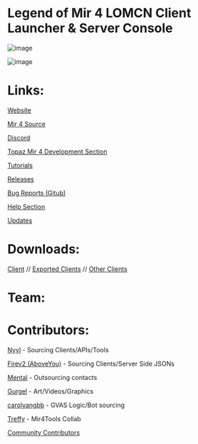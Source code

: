 # Legend of Mir 4 LOMCN Client Launcher & Server Console

![image](https://github.com/JevLOMCN/mir4-launcher/assets/68875342/42eb3453-f414-4b89-a62e-7ce1ea459796)

![image](https://github.com/JevLOMCN/mir4-launcher/assets/68875342/cdb640b2-f390-461a-9ba4-eca75baf9f30)

# Links:

[Website](https://thelegendofmir.uk)

[Mir 4 Source](https://github.com/JevLOMCN/mir4)

[Discord](https://discord.gg/rrrzFM3W)

[Topaz Mir 4 Development Section](https://www.lomcn.net/forum/forums/topaz-mir-4-files-open-source.846/)

[Tutorials](https://www.lomcn.net/forum/forums/topaz-mir-4-tutorials.847/)

[Releases](https://www.lomcn.net/forum/forums/topaz-mir-4-releases.848/)

[Bug Reports (Gitub)](https://github.com/JevLOMCN/mir4-launcher/issues)

[Help Section](https://www.lomcn.net/forum/forums/topaz-mir-4-help.850/)

[Updates](https://www.lomcn.net/forum/forums/topaz-mir-4-updates.851/)

# Downloads:
[Client](https://mirfiles.com/resources/mir2/users/Jev/Mir%204/Mir%204%20Client.rar) // [Exported Clients](https://mirfiles.com/resources/mir2/users/Jev/Mir%204/Exports/) // [Other Clients](https://mirfiles.com/resources/mir2/users/Jev/Mir%204/Other%20Clients/)

# Team:

# Contributors:
[Nyyl](https://www.lomcn.net/forum/members/nyylxd.42262/) - Sourcing Clients/APIs/Tools

[Firev2 (AboveYou)](https://www.lomcn.net/forum/members/aboveyou.45200/) - Sourcing Clients/Server Side JSONs

[Mental](https://www.lomcn.net/forum/members/mental.3870/) - Outsourcing contacts

[Gurgel](https://www.lomcn.net/forum/members/gurgell.45127/) - Art/Videos/Graphics

[carolyangbb](https://www.lomcn.net/forum/members/yangboy.45108/) - GVAS Logic/Bot sourcing

[Treffy](https://www.mir4tools.com/) - Mir4Tools Collab

[Community Contributors](https://github.com/JevLOMCN/mir4-launcher/graphs/contributors)
